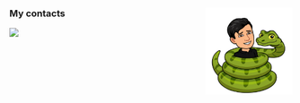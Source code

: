 ### My contacts <img src="https://github.com/StepanGavrilov/StepanGavrilov/blob/main/python.png" width="155" border="0" align="right" alt="side Image" /> &nbsp;  

<a href="https://t.me/gavrilov032">
  <img src="https://img.shields.io/badge/-Telegram-1A4730?style=flat-square&logo=Telegram&logoColor=white" />
</a>
